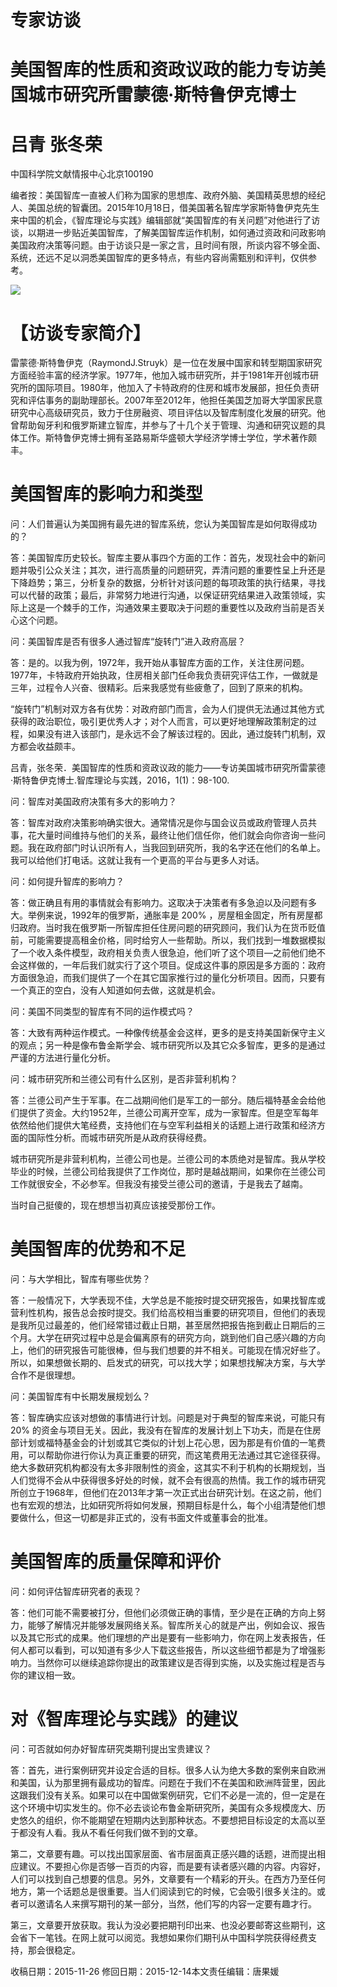 # 专家访谈

# 美国智库的性质和资政议政的能力专访美国城市研究所雷蒙德·斯特鲁伊克博士

# 吕青 张冬荣

中国科学院文献情报中心北京100190

编者按：美国智库一直被人们称为国家的思想库、政府外脑、美国精英思想的经纪人、美国总统的智囊团。2015年10月18日，借美国著名智库学家斯特鲁伊克先生来中国的机会，《智库理论与实践》编辑部就“美国智库的有关问题”对他进行了访谈，以期进一步贴近美国智库，了解美国智库运作机制，如何通过资政和问政影响美国政府决策等问题。由于访谈只是一家之言，且时间有限，所谈内容不够全面、系统，还远不足以洞悉美国智库的更多特点，有些内容尚需甄别和评判，仅供参考。

![](images/805f5c251c81d2f7815b6627cedb1f26d004d1c7b23d19a65bea7e6cf9e55823.jpg)

# 【访谈专家简介】

雷蒙德·斯特鲁伊克（RaymondJ.Struyk）是一位在发展中国家和转型期国家研究方面经验丰富的经济学家。1977年，他加入城市研究所，并于1981年开创城市研究所的国际项目。1980年，他加入了卡特政府的住房和城市发展部，担任负责研究和评估事务的副助理部长。2007年至2012年，他担任美国芝加哥大学国家民意研究中心高级研究员，致力于住房融资、项目评估以及智库制度化发展的研究。他曾帮助匈牙利和俄罗斯建立智库，并参与了十几个关于管理、沟通和研究议题的具体工作。斯特鲁伊克博士拥有圣路易斯华盛顿大学经济学博士学位，学术著作颇丰。

# 美国智库的影响力和类型

问：人们普遍认为美国拥有最先进的智库系统，您认为美国智库是如何取得成功的？

答：美国智库历史较长。智库主要从事四个方面的工作：首先，发现社会中的新问题并吸引公众关注；其次，进行高质量的问题研究，弄清问题的重要性呈上升还是下降趋势；第三，分析复杂的数据，分析针对该问题的每项政策的执行结果，寻找可以代替的政策；最后，非常努力地进行沟通，以保证研究结果进入政策领域，实际上这是一个棘手的工作，沟通效果主要取决于问题的重要性以及政府当前是否关心这个问题。

问：美国智库是否有很多人通过智库“旋转门”进入政府高层？

答：是的。以我为例，1972年，我开始从事智库方面的工作，关注住房问题。1977年，卡特政府开始执政，住房相关部门任命我负责研究评估工作，一做就是三年，过程令人兴奋、很精彩。后来我感觉有些疲惫了，回到了原来的机构。

“旋转门”机制对双方各有优势：对政府部门而言，会为人们提供无法通过其他方式获得的政治职位，吸引更优秀人才；对个人而言，可以更好地理解政策制定的过程，如果没有进入该部门，是永远不会了解该过程的。因此，通过旋转门机制，双方都会收益颇丰。

吕青，张冬荣．美国智库的性质和资政议政的能力——专访美国城市研究所雷蒙德·斯特鲁伊克博士.智库理论与实践，2016，1(1)：98-100.

问：智库对美国政府决策有多大的影响力？

答：智库对政府决策影响确实很大。通常情况是你与国会议员或政府管理人员共事，花大量时间维持与他们的关系，最终让他们信任你，他们就会向你咨询一些问题。我在政府部门时认识所有人，当我回到研究所，我的名字还在他们的名单上。我可以给他们打电话。这就让我有一个更高的平台与更多人对话。

问：如何提升智库的影响力？

答：做正确且有用的事情就会有影响力。这取决于决策者有多急迫以及问题有多大。举例来说，1992年的俄罗斯，通胀率是 $200 \%$ ，房屋租金固定，所有房屋都归政府。当时我在俄罗斯一所智库担任住房问题的研究顾问，我们认为在货币贬值前，可能需要提高租金价格，同时给穷人一些帮助。所以，我们找到一堆数据模拟了一个收入条件模型，政府相关负责人很急迫，他们听了这个项目—之前他们绝不会这样做的，一年后我们就实行了这个项目。促成这件事的原因是多方面的：政府方面很急迫，而我们提供了一个在其它国家推行过的量化分析项目。因而，只要有一个真正的空白，没有人知道如何去做，这就是机会。

问：美国不同类型的智库有不同的运作模式吗？

答：大致有两种运作模式。一种像传统基金会这样，更多的是支持美国新保守主义的观点；另一种是像布鲁金斯学会、城市研究所以及其它众多智库，更多的是通过严谨的方法进行量化分析。

问：城市研究所和兰德公司有什么区别，是否非营利机构？

答：兰德公司产生于军事。在二战期间他们是军工的一部分。随后福特基金会给他们提供了资金。大约1952年，兰德公司离开空军，成为一家智库。但是空军每年依然给他们提供大笔经费，支持他们在与空军利益相关的话题上进行政策和经济方面的国际性分析。而城市研究所是从政府获得经费。

城市研究所是非营利机构，兰德公司也是。兰德公司的本质绝对是智库。我从学校毕业的时候，兰德公司给我提供了工作岗位，那时是越战期间，如果你在兰德公司工作就很安全，不必参军。但我没有接受兰德公司的邀请，于是我去了越南。

当时自己挺傻的，现在想想当初真应该接受那份工作。

# 美国智库的优势和不足

问：与大学相比，智库有哪些优势？

答：一般情况下，大学表现不佳，大学总是不能按时提交研究报告，如果找智库或营利性机构，报告总会按时提交。我们给高校相当重要的研究项目，但他们的表现是我所见过最差的，他们经常错过截止日期，甚至居然把报告拖到截止日期后的三个月。大学在研究过程中总是会偏离原有的研究方向，跳到他们自己感兴趣的方向上，他们的研究报告可能很棒，但与我们想要的并不相关。可能现在情况好些了。所以，如果想做长期的、启发式的研究，可以找大学；如果想找解决方案，与大学合作不是很理想。

问：美国智库有中长期发展规划么？

答：智库确实应该对想做的事情进行计划。问题是对于典型的智库来说，可能只有 $20 \%$ 的资金与项目无关。因此，我没有在智库的发展计划上下功夫，而是在住房部计划或福特基金会的计划或其它类似的计划上花心思，因为那是有价值的一笔费用，可以帮助你进行你认为真正重要的研究，而这笔费用无法通过其它途径获得。绝大多数研究机构都没有太多非限制性的资金，这其实不利于机构的长期规划，当人们觉得不会从中获得很多好处的时候，就不会有很高的热情。我工作的城市研究所创立于1968年，但他们在2013年才第一次正式出台研究计划。在这之前，他们也有宏观的想法，比如研究所将如何发展，预期目标是什么，每个小组清楚他们想要做什么，但这一切都是非正式的，没有书面文件或董事会的批准。

# 美国智库的质量保障和评价

问：如何评估智库研究者的表现？

答：他们可能不需要被打分，但他们必须做正确的事情，至少是在正确的方向上努力，能够了解情况并能够发展网络关系。智库所关心的就是产出，例如会议、报告以及其它形式的成果。他们理想的产出是要有一些影响力，你在网上发表报告，任何人都可以看到，可以知道有多少人下载这些报告，所以这些细节都是为了增强影响力。当然你可以继续追踪你提出的政策建议是否得到实施，以及实施过程是否与你的建议相一致。

# 对《智库理论与实践》的建议

问：可否就如何办好智库研究类期刊提出宝贵建议？

答：首先，进行案例研究并设定合适的目标。很多人认为绝大多数的案例来自欧洲和美国，认为那里拥有最成功的智库。问题在于我们不在美国和欧洲阵营里，因此这跟我们没有关系。如果可以在中国做案例研究，它们不必是一流的，但一定是在这个环境中切实发生的。你不必去谈论布鲁金斯研究所，美国有众多规模庞大、历史悠久的组织，你不能期望在短期内达到那种状态。不要想把目标设定的太高以至于都没有人看。我从不看任何我们做不到的文章。

第二，文章要有趣。可以找出国家层面、省市层面真正感兴趣的话题，进而提出相应建议。不要担心你是否够一百页的内容，而是要有读者感兴趣的内容。内容好，人们可以找到自己想要的信息。另外，文章要有一个精彩的开头。在西方乃至任何地方，第一个话题总是很重要。当人们阅读到它的时候，它会吸引很多关注的。或者可以邀请名人来撰写期刊的某一部分，当然，他们写的内容一定要有趣才行。

第三，文章要开放获取。我认为没必要把期刊印出来、也没必要邮寄这些期刊，这会省下一笔钱。在网上就可以阅览。我想如果你们期刊从中国科学院获得经费支持，那会很稳定。

收稿日期：2015-11-26 修回日期：2015-12-14本文责任编辑：唐果媛